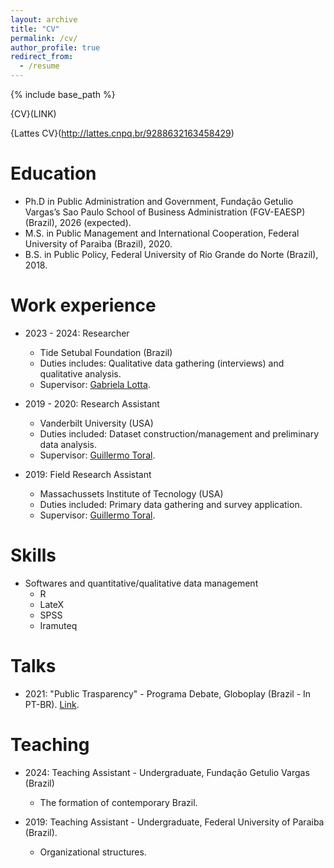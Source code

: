 ```yaml
---
layout: archive
title: "CV"
permalink: /cv/
author_profile: true
redirect_from:
  - /resume
---
```


{% include base_path %}

{CV}(LINK)

{Lattes CV}(http://lattes.cnpq.br/9288632163458429)

Education
======
* Ph.D in Public Administration and Government, Fundação Getulio Vargas’s Sao Paulo School of Business Administration (FGV-EAESP) (Brazil), 2026 (expected).
* M.S. in Public Management and International Cooperation, Federal University of Paraiba (Brazil), 2020.
* B.S. in Public Policy, Federal University of Rio Grande do Norte (Brazil), 2018.


Work experience
======
* 2023 - 2024: Researcher
  * Tide Setubal Foundation (Brazil)
  * Duties includes: Qualitative data gathering (interviews) and qualitative analysis.
  * Supervisor: [Gabriela Lotta](https://pesquisa-eaesp.fgv.br/en/professor/gabriela-spanghero-lotta).

* 2019 - 2020: Research Assistant
  * Vanderbilt University (USA)
  * Duties included: Dataset construction/management and preliminary data analysis.
  * Supervisor: [Guillermo Toral](https://www.guillermotoral.com/).

* 2019: Field Research Assistant
  * Massachussets Institute of Tecnology (USA)
  * Duties included: Primary data gathering and survey application.
  * Supervisor: [Guillermo Toral](https://www.guillermotoral.com/).

  
Skills
======
* Softwares and quantitative/qualitative data management
  * R
  * LateX
  * SPSS
  * Iramuteq
    

Talks
======
  * 2021: "Public Trasparency" - Programa Debate, Globoplay (Brazil - In PT-BR). [Link](https://canaisglobo.globo.com/assistir/futura/debate/v/9372128/).

  
Teaching
======
* 2024: Teaching Assistant - Undergraduate, Fundação Getulio Vargas (Brazil)
  * The formation of contemporary Brazil.

* 2019: Teaching Assistant - Undergraduate, Federal University of Paraiba (Brazil).
  * Organizational structures.
  

